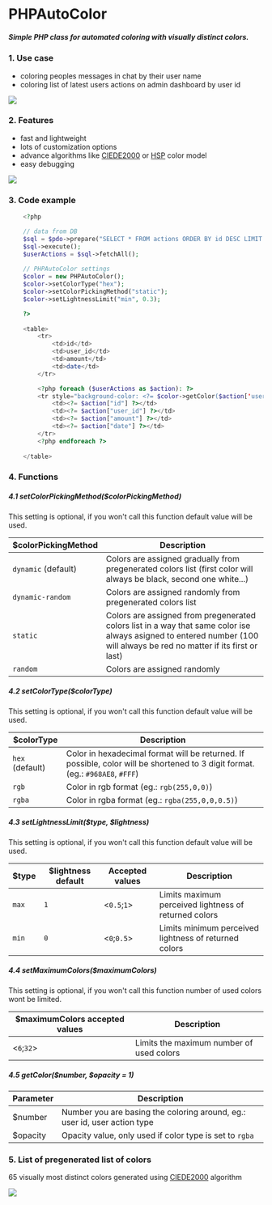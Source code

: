 # PHPAutoColor

##### Simple PHP class for automated coloring with visually distinct colors.

### 1. Use case
* coloring peoples messages in chat by their user name
* coloring list of latest users actions on admin dashboard by user id

<img src="http://i.imgur.com/gWcqw2c.png">

### 2. Features
* fast and lightweight
* lots of customization options
* advance algorithms like <a href="http://en.wikipedia.org/wiki/Color_difference#CIEDE2000">CIEDE2000</a> or <a href="http://alienryderflex.com/hsp.html">HSP</a> color model
* easy debugging

<img src="http://i.imgur.com/GSei33D.png">

### 3. Code example
```php
	<?php

	// data from DB
	$sql = $pdo->prepare("SELECT * FROM actions ORDER BY id DESC LIMIT 10");
	$sql->execute();
	$userActions = $sql->fetchAll();
	
	// PHPAutoColor settings
	$color = new PHPAutoColor();
	$color->setColorType("hex");
	$color->setColorPickingMethod("static");
	$color->setLightnessLimit("min", 0.3);

	?>
	
	<table>
		<tr>
			<td>id</td>
			<td>user_id</td>
			<td>amount</td>
			<td>date</td>
		</tr>

		<?php foreach ($userActions as $action): ?>
		<tr style="background-color: <?= $color->getColor($action['user_id']) ?>">
			<td><?= $action["id"] ?></td>
			<td><?= $action["user_id"] ?></td>
			<td><?= $action["amount"] ?></td>
			<td><?= $action["date"] ?></td>
		</tr>
		<?php endforeach ?>
	
	</table>
```

### 4. Functions

##### 4.1 setColorPickingMethod($colorPickingMethod)

This setting is optional, if you won't call this function default value will be used.

| $colorPickingMethod  | Description |
| -------------------- | ----------- |
| `dynamic` (default)  | Colors are assigned gradually from pregenerated colors list (first color will always be black, second one white...) |
| `dynamic-random`     | Colors are assigned randomly from pregenerated colors list |
| `static`             | Colors are assigned from pregenerated colors list in a way that same color ise always asigned to entered number (100 will always be red no matter if its first or last) |
| `random`             | Colors are assigned randomly |

##### 4.2 setColorType($colorType)

This setting is optional, if you won't call this function default value will be used.

| $colorType      | Description |
| --------------- | ----------- |
| `hex` (default) | Color in hexadecimal format will be returned. If possible, color will be shortened to 3 digit format. (eg.: `#968AE8`, `#FFF`) |
| `rgb`           | Color in rgb format (eg.: `rgb(255,0,0)`) |
| `rgba`          | Color in rgba format (eg.: `rgba(255,0,0,0.5)`) |

##### 4.3 setLightnessLimit($type, $lightness)

This setting is optional, if you won't call this function default value will be used.

| $type | $lightness default | Accepted values | Description |
| ----- | ------------------ | --------------- | ----------- |
| `max` | `1`                | <`0.5`;`1`>     | Limits maximum perceived lightness of returned colors |
| `min` | `0`                | <`0`;`0.5`>     | Limits minimum perceived lightness of returned colors |

##### 4.4 setMaximumColors($maximumColors)

This setting is optional, if you won't call this function number of used colors wont be limited.

| $maximumColors accepted values | Description                              |
| ------------------------------ | ---------------------------------------- |
|  <`6`;`32`>                    | Limits the maximum number of used colors |

##### 4.5 getColor($number, $opacity = 1)

| Parameter | Description |
| --------- | ----------- |
| $number   | Number you are basing the coloring around, eg.: user id, user action type |
| $opacity  | Opacity value, only used if color type is set to `rgba` |

### 5. List of pregenerated list of colors

65 visually most distinct colors generated using <a href="http://en.wikipedia.org/wiki/Color_difference#CIEDE2000">CIEDE2000</a> algorithm

<img src="http://i.imgur.com/40Dwl8U.png">


